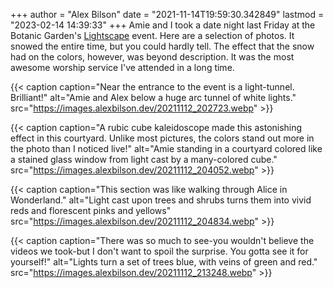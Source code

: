 +++
author = "Alex Bilson"
date = "2021-11-14T19:59:30.342849"
lastmod = "2023-02-14 14:39:33"
+++
Amie and I took a date night last Friday at the Botanic Garden's [Lightscape](https://www.chicagobotanic.org/lightscape) event. Here are a selection of photos. It snowed the entire time, but you could hardly tell. The effect that the snow had on the colors, however, was beyond description. It was the most awesome worship service I've attended in a long time.

{{< caption caption="Near the entrance to the event is a light-tunnel. Brilliant!" alt="Amie and Alex below a huge arc tunnel of white lights." src="https://images.alexbilson.dev/20211112_202723.webp" >}}

{{< caption caption="A rubic cube kaleidoscope made this astonishing effect in this courtyard. Unlike most pictures, the colors stand out more in the photo than I noticed live!" alt="Amie standing in a courtyard colored like a stained glass window from light cast by a many-colored cube." src="https://images.alexbilson.dev/20211112_204052.webp" >}}

{{< caption caption="This section was like walking through Alice in Wonderland." alt="Light cast upon trees and shrubs turns them into vivid reds and florescent pinks and yellows" src="https://images.alexbilson.dev/20211112_204834.webp" >}}

{{< caption caption="There was so much to see-you wouldn't believe the videos we took-but I don't want to spoil the surprise. You gotta see it for yourself!" alt="Lights turn a set of trees blue, with veins of green and red." src="https://images.alexbilson.dev/20211112_213248.webp" >}}
